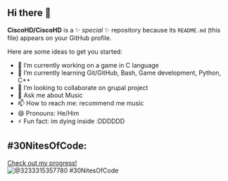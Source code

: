 ﻿## Hi there 👋

**CiscoHD/CiscoHD** is a ✨ _special_ ✨ repository because its `README.md` (this file) appears on your GitHub profile.

Here are some ideas to get you started:

- 🔭 I’m currently working on a game in C language 
- 🌱 I’m currently learning Git/GitHub, Bash, Game development, Python, C++
- 👯 I’m looking to collaborate on grupal project
- 💬 Ask me about Music
- 📫 How to reach me: recommend me music
- 😄 Pronouns: He/Him
- ⚡ Fun fact: im dying inside :DDDDDD

## #30NitesOfCode:
  [Check out my progress!](https://www.codedex.io/@3233315357780/30-nites-of-code)  
  ![@3233315357780 #30NitesOfCode](https://www.codedex.io/api/petStatus?user=3233315357780)
